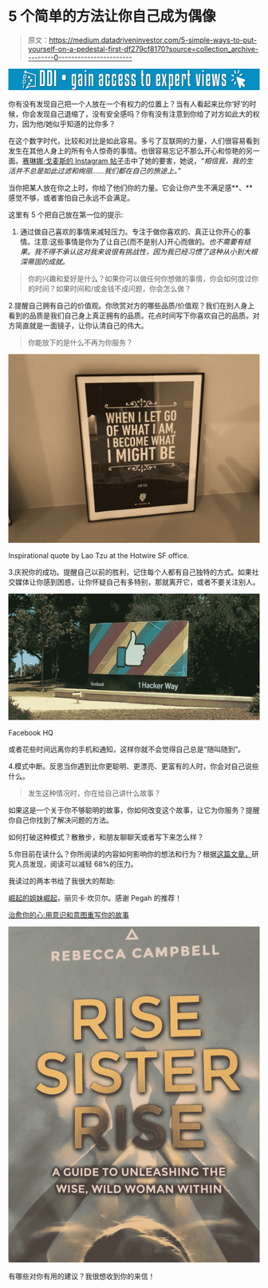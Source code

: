 # 5 个简单的方法让你自己成为偶像

> 原文：<https://medium.datadriveninvestor.com/5-simple-ways-to-put-yourself-on-a-pedestal-first-df279cf8170?source=collection_archive---------0----------------------->

[![](img/f6a70f1638bd30603d22b4a6df136b09.png)](http://www.track.datadriveninvestor.com/1B9E)

你有没有发现自己把一个人放在一个有权力的位置上？当有人看起来比你‘好’的时候，你会发现自己退缩了，没有安全感吗？你有没有注意到你给了对方如此大的权力，因为他/她似乎知道的比你多？

在这个数字时代，比较和对比是如此容易。多亏了互联网的力量，人们很容易看到发生在其他人身上的所有令人惊奇的事情。也很容易忘记不那么开心和惊艳的另一面。[赛琳娜·戈麦斯的 Instagram 帖子](https://www.instagram.com/p/BmuZvJ6gudK/?taken-by=selenagomez)击中了她的要害，她说，*“相信我，我的生活并不总是如此过滤和绚丽……我们都在自己的旅途上。”*

当你把某人放在你之上时，你给了他们你的力量。它会让你产生不满足感**、**感觉不够，或者害怕自己永远不会满足。

这里有 5 个把自己放在第一位的提示:

1.  通过做自己喜欢的事情来减轻压力。专注于做你喜欢的、真正让你开心的事情。注意:这些事情是你为了让自己(而不是别人)开心而做的。*也不需要有结果。我不得不承认这对我来说很有挑战性，因为我已经习惯了这种从小到大根深蒂固的成就。*

> 你的兴趣和爱好是什么？如果你可以做任何你想做的事情，你会如何度过你的时间？如果时间和/或金钱不成问题，你会怎么做？

2.提醒自己拥有自己的价值观。你欣赏对方的哪些品质/价值观？我们在别人身上看到的品质是我们自己身上真正拥有的品质。花点时间写下你喜欢自己的品质。对方简直就是一面镜子，让你认清自己的伟大。

> 你能放下的是什么不再为你服务？

![](img/d8e352a4b2202b967e43ca16c84119e1.png)

Inspirational quote by Lao Tzu at the Hotwire SF office.

3.庆祝你的成功。提醒自己以前的胜利，记住每个人都有自己独特的方式。如果社交媒体让你感到困惑，让你怀疑自己有多特别，那就离开它，或者不要关注别人。

![](img/4e56a97d6f1280d5586fdba44f18d89a.png)

Facebook HQ

或者花些时间远离你的手机和通知，这样你就不会觉得自己总是“随叫随到”。

4.模式中断。反思当你遇到比你更聪明、更漂亮、更富有的人时，你会对自己说些什么。

> 发生这种情况时，你在给自己讲什么故事？

如果这是一个关于你不够聪明的故事，你如何改变这个故事，让它为你服务？提醒你自己你找到了解决问题的方法。

如何打破这种模式？散散步，和朋友聊聊天或者写下来怎么样？

5.你目前在读什么？你所阅读的内容如何影响你的想法和行为？根据[这篇文章，](https://www.businessinsider.com/14-reasons-why-reading-is-good-for-your-health-2016-12)研究人员发现，阅读可以减轻 68%的压力。

我读过的两本书给了我很大的帮助:

[崛起的姐妹崛起](https://www.amazon.ca/dp/B01HFEH2F4/ref=dp-kindle-redirect?_encoding=UTF8&btkr=1)，丽贝卡·坎贝尔。感谢 Pegah 的推荐！

[治愈你的心:用意识和意图重写你的故事](https://www.amazon.ca/Healing-Your-Heart-Awareness-Intention-ebook/dp/B07CT8ZZ2Z/ref=sr_1_1?s=digital-text&ie=UTF8&qid=1534830636&sr=1-1&keywords=tris+thorp)

![](img/2e493599614215faf62e93df4970196f.png)

有哪些对你有用的建议？我很想收到你的来信！